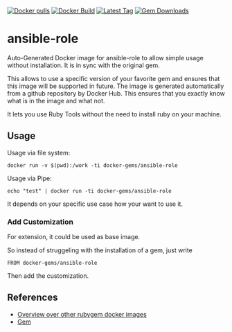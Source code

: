 [![Docker pulls](https://img.shields.io/docker/pulls/rubygem/ansible-role.svg)](https://hub.docker.com/r/rubygem/ansible-role/)
[![Docker Build](https://img.shields.io/docker/automated/rubygem/ansible-role.svg)](https://hub.docker.com/r/rubygem/ansible-role/)
[![Latest Tag](https://img.shields.io/github/tag/docker-rubygem/ansible-role.svg)](https://hub.docker.com/r/rubygem/ansible-role/)
[![Gem Downloads](https://img.shields.io/gem/dt/ansible-role.svg)](https://rubygems.org/gems/ansible-role/)
# ansible-role

Auto-Generated Docker image for ansible-role to allow simple usage without installation.
It is in sync with the original gem.

This allows to use a specific version of your favorite gem and ensures that this image will be supported in future.
The image is generated automatically from a github repository by Docker Hub.
This ensures that you exactly know what is in the image and what not.

It lets you use Ruby Tools without the need to install ruby on your machine.

## Usage

Usage via file system:

`docker run -v $(pwd):/work -ti docker-gems/ansible-role`

Usage via Pipe:

`echo "test" | docker run -ti docker-gems/ansible-role`

It depends on your specific use case how your want to use it.

### Add Customization

For extension, it could be used as base image.

So instead of struggeling with the installation of a gem, just write

`FROM docker-gems/ansible-role`

Then add the customization.

## References

 - [Overview over other rubygem docker images](https://github.com/thinkbot/docker-rubygem)
 - [Gem](https://rubygems.org/gems/ansible-role/)
